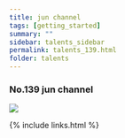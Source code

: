 ```yaml
---
title: jun channel
tags: [getting_started]
summary: ""
sidebar: talents_sidebar
permalink: talents_139.html
folder: talents
---
```



### No.139 jun channel

![](https://yt3.ggpht.com/ytc/AKedOLQTGeggt5tp-l3ynVXC8F1s1y18x9pMRiccw_9y_g=s176-c-k-c0x00ffffff-no-rj)







{% include links.html %}
